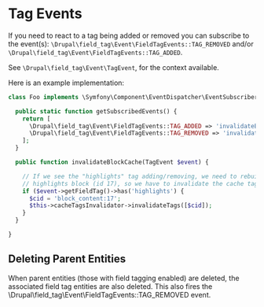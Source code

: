 <!--
id: events
tags: ''
-->

# Tag Events

If you need to react to a tag being added or removed you can subscribe to the event(s): `\Drupal\field_tag\Event\FieldTagEvents::TAG_REMOVED` and/or `\Drupal\field_tag\Event\FieldTagEvents::TAG_ADDED`.

See `\Drupal\field_tag\Event\TagEvent`, for the context available.

Here is an example implementation:

```php
class Foo implements \Symfony\Component\EventDispatcher\EventSubscriberInterface {

  public static function getSubscribedEvents() {
    return [
      \Drupal\field_tag\Event\FieldTagEvents::TAG_ADDED => 'invalidateBlockCache',
      \Drupal\field_tag\Event\FieldTagEvents::TAG_REMOVED => 'invalidateBlockCache',
    ];
  }

  public function invalidateBlockCache(TagEvent $event) {

    // If we see the "highlights" tag adding/removing, we need to rebuild the
    // highlights block (id 17), so we have to invalidate the cache tag.
    if ($event->getFieldTag()->has('highlights') {
      $cid = 'block_content:17';
      $this->cacheTagsInvalidator->invalidateTags([$cid]);
    }
  }

}
```

## Deleting Parent Entities

When parent entities (those with field tagging enabled) are deleted, the associated field tag entities are also deleted. This also fires the \Drupal\field_tag\Event\FieldTagEvents::TAG_REMOVED event.
